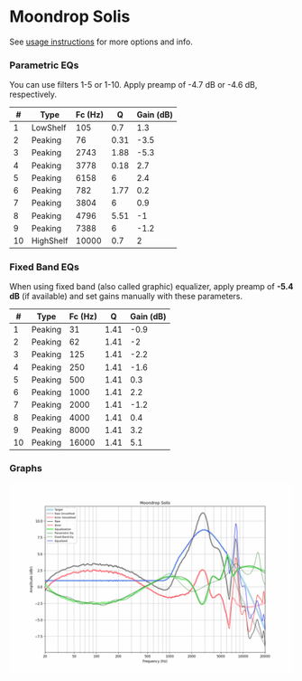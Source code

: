 # Moondrop Solis
See [usage instructions](https://github.com/jaakkopasanen/AutoEq#usage) for more options and info.

### Parametric EQs
You can use filters 1-5 or 1-10. Apply preamp of -4.7 dB or -4.6 dB, respectively.

|   # | Type      |   Fc (Hz) |    Q |   Gain (dB) |
|-----|-----------|-----------|------|-------------|
|   1 | LowShelf  |       105 | 0.7  |         1.3 |
|   2 | Peaking   |        76 | 0.31 |        -3.5 |
|   3 | Peaking   |      2743 | 1.88 |        -5.3 |
|   4 | Peaking   |      3778 | 0.18 |         2.7 |
|   5 | Peaking   |      6158 | 6    |         2.4 |
|   6 | Peaking   |       782 | 1.77 |         0.2 |
|   7 | Peaking   |      3804 | 6    |         0.9 |
|   8 | Peaking   |      4796 | 5.51 |        -1   |
|   9 | Peaking   |      7388 | 6    |        -1.2 |
|  10 | HighShelf |     10000 | 0.7  |         2   |

### Fixed Band EQs
When using fixed band (also called graphic) equalizer, apply preamp of **-5.4 dB** (if available) and set gains manually with these parameters.

|   # | Type    |   Fc (Hz) |    Q |   Gain (dB) |
|-----|---------|-----------|------|-------------|
|   1 | Peaking |        31 | 1.41 |        -0.9 |
|   2 | Peaking |        62 | 1.41 |        -2   |
|   3 | Peaking |       125 | 1.41 |        -2.2 |
|   4 | Peaking |       250 | 1.41 |        -1.6 |
|   5 | Peaking |       500 | 1.41 |         0.3 |
|   6 | Peaking |      1000 | 1.41 |         2.2 |
|   7 | Peaking |      2000 | 1.41 |        -1.2 |
|   8 | Peaking |      4000 | 1.41 |         0.4 |
|   9 | Peaking |      8000 | 1.41 |         3.2 |
|  10 | Peaking |     16000 | 1.41 |         5.1 |

### Graphs
![](./Moondrop%20Solis.png)
